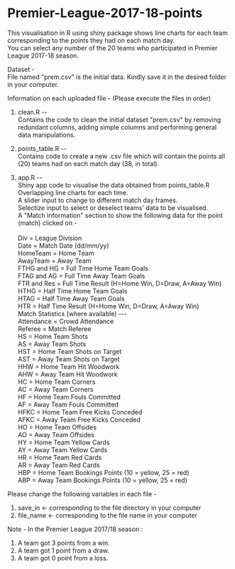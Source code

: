 # Premier-League-2017-18-points
This visualisation in R using shiny package shows line charts for each team corresponding to the points they had on each match day. <br>
You can select any number of the 20 teams who participated in Premier League 2017-18 season.

Dataset - <br>
File named "prem.csv" is the initial data.
Kindly save it in the desired folder in your computer.

Information on each uploaded file -
(Please execute the files in order)

1. clean.R -- <br>
Contains the code to clean the initial dataset "prem.csv" by removing redundant columns, adding simple columns and performing general data manipulations.

2. points_table.R -- <br>
Contains code to create a new .csv file which will contain the points all (20) teams had on each match day (38, in total).

3. app.R -- <br>
Shiny app code to visualise the data obtained from points_table.R <br>
Overlapping line charts for each time. <br>
A slider input to change to different match day frames. <br>
Selectize input to select or deselect teams' data to be visualised. <br>
A "Match Information" section to show the following data for the point (match) clicked on - <br> <br>
Div = League Division <br>
Date = Match Date (dd/mm/yy) <br>
HomeTeam = Home Team <br>
AwayTeam = Away Team <br>
FTHG and HG = Full Time Home Team Goals <br>
FTAG and AG = Full Time Away Team Goals <br>
FTR and Res = Full Time Result (H=Home Win, D=Draw, A=Away Win) <br>
HTHG = Half Time Home Team Goals <br>
HTAG = Half Time Away Team Goals <br>
HTR = Half Time Result (H=Home Win, D=Draw, A=Away Win) <br> 
Match Statistics (where available) --- <br>
Attendance = Crowd Attendance <br>
Referee = Match Referee <br>
HS = Home Team Shots<br>
AS = Away Team Shots<br>
HST = Home Team Shots on Target <br>
AST = Away Team Shots on Target<br>
HHW = Home Team Hit Woodwork<br>
AHW = Away Team Hit Woodwork<br>
HC = Home Team Corners<br>
AC = Away Team Corners<br>
HF = Home Team Fouls Committed<br>
AF = Away Team Fouls Committed<br>
HFKC = Home Team Free Kicks Conceded <br>
AFKC = Away Team Free Kicks Conceded <br>
HO = Home Team Offsides<br>
AO = Away Team Offsides<br>
HY = Home Team Yellow Cards<br>
AY = Away Team Yellow Cards<br>
HR = Home Team Red Cards<br>
AR = Away Team Red Cards<br>
HBP = Home Team Bookings Points (10 = yellow, 25 = red)<br>
ABP = Away Team Bookings Points (10 = yellow, 25 = red)<br>


Please change the following variables in each file -
1. save_in <-  corresponding to the file directory in your computer
2. file_name <- corresponding to the file name in your computer

Note - 
In the Premier League 2017/18 season :
1. A team got 3 points from a win.
2. A team got 1 point from a draw.
3. A team got 0 point from a loss.

